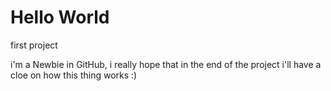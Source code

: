 # Hello World
first project 

i'm a Newbie in GitHub, 
i really hope that in the end of the project i'll have a cloe on how this thing works :)
